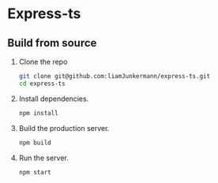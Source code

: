 # Express-ts

## Build from source

1. Clone the repo

   ```sh
   git clone git@github.com:liamJunkermann/express-ts.git
   cd express-ts
   ```

2. Install dependencies.

   ```sh
   npm install
   ```

3. Build the production server.

   ```sh
   npm build
   ```

4. Run the server.
   ```sh
   npm start
   ```

